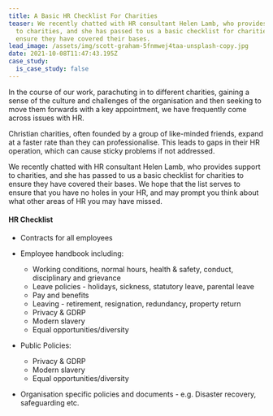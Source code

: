 ```yaml
---
title: A Basic HR Checklist For Charities
teaser: We recently chatted with HR consultant Helen Lamb, who provides support
  to charities, and she has passed to us a basic checklist for charities to
  ensure they have covered their bases.
lead_image: /assets/img/scott-graham-5fnmwej4taa-unsplash-copy.jpg
date: 2021-10-08T11:47:43.195Z
case_study:
  is_case_study: false
---
```

In the course of our work, parachuting in to different charities, gaining a sense of the culture and challenges of the organisation and then seeking to move them forwards with a key appointment, we have frequently come across issues with HR. 

Christian charities, often founded by a group of like-minded friends, expand at a faster rate than they can professionalise. This leads to gaps in their HR operation, which can cause sticky problems if not addressed. 

We recently chatted with HR consultant Helen Lamb, who provides support to charities, and she has passed to us a basic checklist for charities to ensure they have covered their bases. We hope that the list serves to ensure that you have no holes in your HR, and may prompt you think about what other areas of HR you may have missed.

#### **HR Checklist**

* Contracts for all employees


* Employee handbook including:

  * Working conditions, normal hours, health & safety, conduct, disciplinary and grievance
  * Leave policies - holidays, sickness, statutory leave, parental leave
  * Pay and benefits
  * Leaving - retirement, resignation, redundancy, property return
  * Privacy & GDRP
  * Modern slavery
  * Equal opportunities/diversity


* Public Policies:

  * Privacy & GDRP
  * Modern slavery
  * Equal opportunities/diversity



* Organisation specific policies and documents - e.g. Disaster recovery, safeguarding etc.